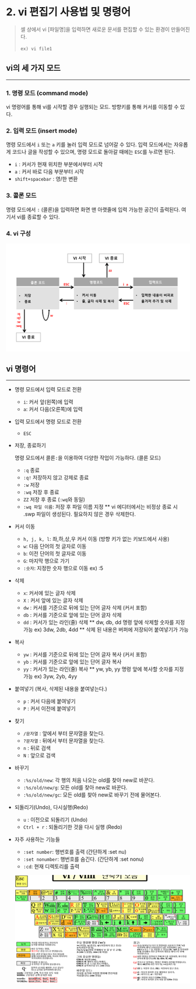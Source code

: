 # 2. vi 편집기 사용법 및 명령어

> 셀 상에서 vi [파일명]을 입력하면 새로운 문서를 편집할 수 있는 환경이 만들어진다.
> 
> 
> `ex) vi file1`
> 

## vi의 세 가지 모드

---

### 1. 명령 모드 (command mode)

vi 명령어를 통해 vi를 시작할 경우 실행되는 모드. 방향키를 통해 커서를 이동할 수 있다.

### 2. 입력 모드 (insert mode)

명령 모드에서 `i` 또는 `a` 키를 눌러 입력 모드로 넘어갈 수 있다. 입력 모드에서는 자유롭게 코드나 글을 작성할 수 있으며, 명령 모드로 돌아갈 때에는 `ESC`를 누르면 된다.

- `i` : 커서가 현재 위치한 부분에서부터 시작
- `a` : 커서 바로 다음 부분부터 시작
- `shift+spacebar` : 영/한 변환

### 3. 콜론 모드

명령 모드에서 `:` (콜론)을 입력하면 화면 맨 아랫줄에 입력 가능한 공간이 출력된다. 여기서 vi를 종료할 수 있다.

### 4. vi 구성

![image/vi_image.png](image/vi_image.png)

## vi 명령어

---

- 명령 모드에서 입력 모드로 전환
    - `i`: 커서 앞(왼쪽)에 입력
    - `a`: 커서 다음(오른쪽)에 입력
- 입력 모드에서 명령 모드로 전환
    - `ESC`
- 저장, 종료하기
    
    명령 모드에서 콜론`:`을 이용하여 다양한 작업이 가능하다. (콜론 모드)
    
    - `:q` 종료
    - `:q!` 저장하지 않고 강제로 종료
    - `:w` 저장
    - `:wq` 저장 후 종료
    - `ZZ` 저장 후 종료 (`:wq`와 동일)
    - `:wq 파일 이름`: 저장 후 파일 이름 지정
    ** vi 에디터에서는 비정상 종료 시 .swp 파일이 생성된다. 필요하지 않은 경우 삭제한다.
- 커서 이동
    - `h, j, k, l`: 좌,하,상,우 커서 이동 (방향 키가 없는 키보드에서 사용)
    - `w`: 다음 단어의 첫 글자로 이동
    - `b`: 이전 단어의 첫 글자로 이동
    - `G`: 마지막 행으로 가기
    - `:숫자`: 지정한 숫자 행으로 이동 ex) :5
- 삭제
    - `x`: 커서에 있는 글자 삭제
    - `X` : 커서 앞에 있는 글자 삭제
    - `dw` : 커서를 기준으로 뒤에 있는 단어 글자 삭제 (커서 포함)
    - `db` : 커서를 기준으로 앞에 있는 단어 글자 삭제
    - `dd` : 커서가 있는 라인(줄) 삭제
    ** dw, db, dd 명령 앞에 삭제할 숫자를 지정 가능 ex) 3dw, 2db, 4dd
    ** 삭제 된 내용은 버퍼에 저장되어 붙여넣기가 가능
- 복사
    - `yw` : 커서를 기준으로 뒤에 있는 단어 글자 복사 (커서 포함)
    - `yb` : 커서를 기준으로 앞에 있는 단어 글자 복사
    - `yy` : 커서가 있는 라인(줄) 복사
    ** yw, yb, yy 명령 앞에 복사할 숫자를 지정 가능 ex) 3yw, 2yb, 4yy
- 붙여넣기 (복사, 삭제된 내용을 붙여넣는다.)
    - `p` : 커서 다음에 붙여넣기
    - `P` : 커서 이전에 붙여넣기
- 찾기
    - `/문자열` : 앞에서 부터 문자열을 찾는다.
    - `?문자열` : 뒤에서 부터 문자열을 찾는다.
    - `n` : 뒤로 검색
    - `N` : 앞으로 검색
- 바꾸기
    - `:%s/old/new`: 각 행의 처음 나오는 old를 찾아 new로 바꾼다.
    - `:%s/old/new/g`: 모든 old를 찾아 new로 바꾼다.
    - `:%s/old/new/gc`: 모든 old를 찾아 new로 바꾸기 전에 물어본다.
- 되돌리기(Undo), 다시실행(Redo)
    - `u` : 이전으로 되돌리기 (Undo)
    - `Ctrl + r` : 되돌리기한 것을 다시 실행 (Redo)
- 자주 사용하는 기능들
    - `:set number`: 행번호를 출력 (간단하게 :set nu)
    - `:set nonumber`: 행번호를 숨긴다. (간단하게 :set nonu)
    - `:cd`: 현재 디렉토리를 출력
    
    ![vi Editor](image/vi_key.png)
